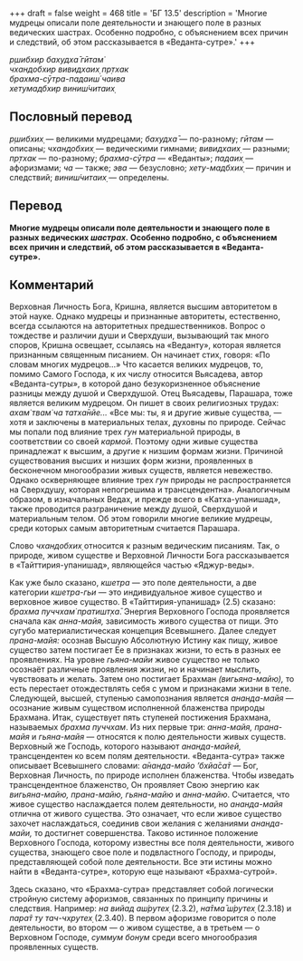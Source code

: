 +++
draft = false
weight = 468
title = 'БГ 13.5'
description = 'Многие мудрецы описали поле деятельности и знающего поле в разных ведических шастрах. Особенно подробно, с объяснением всех причин и следствий, об этом рассказывается в «Веданта-сутре».'
+++

_р̣шибхир бахудха̄ гӣтам̇  
чхандобхир вивидхаих̣ пр̣тхак  
брахма-сӯтра-падаиш́ чаива  
хетумадбхир виниш́читаих̣_

## Пословный перевод

_р̣шибхих̣_ — великими мудрецами; _бахудха̄_ — по-разному; _гӣтам_ — описаны; _чхандобхих̣_ — ведическими гимнами; _вивидхаих̣_ — разными; _пр̣тхак_ — по-разному; _брахма_\-_сӯтра_ — «Веданты»; _падаих̣_ — афоризмами; _ча_ — также; _эва_ — безусловно; _хету_\-_мадбхих̣_ — причин и следствий; _виниш́читаих̣_ — определены.

## Перевод

**Многие мудрецы описали поле деятельности и знающего поле в разных ведических _шастрах._ Особенно подробно, с объяснением всех причин и следствий, об этом рассказывается в «Веданта-сутре».**

## Комментарий

Верховная Личность Бога, Кришна, является высшим авторитетом в этой науке. Однако мудрецы и признанные авторитеты, естественно, всегда ссылаются на авторитетных предшественников. Вопрос о тождестве и различии души и Сверхдуши, вызывающий так много споров, Кришна освещает, ссылаясь на «Веданту», которая является признанным священным писанием. Он начинает стих, говоря: «По словам многих мудрецов…» Что касается великих мудрецов, то, помимо Самого Господа, к их числу относится Вьясадева, автор «Веданта-сутры», в которой дано безукоризненное объяснение разницы между душой и Сверхдушой. Отец Вьясадевы, Парашара, тоже является великим мудрецом. Он пишет в своих религиозных трудах: _ахам̇ твам̇ ча татха̄нйе..._ «Все мы: ты, я и другие живые существа, — хотя и заключены в материальных телах, духовны по природе. Сейчас мы попали под влияние трех _гун_ материальной природы, в соответствии со своей _кармой_. Поэтому одни живые существа принадлежат к высшим, а другие к низшим формам жизни. Причиной существования высших и низших форм жизни, проявленных в бесконечном многообразии живых существ, является невежество. Однако оскверняющее влияние трех _гун_ природы не распространяется на Сверхдушу, которая непогрешима и трансцендентна». Аналогичным образом, в изначальных Ведах, и прежде всего в «Катха-упанишад», также проводится разграничение между душой, Сверхдушой и материальным телом. Об этом говорили многие великие мудрецы, среди которых самым авторитетным считается Парашара.

Слово _чхандобхих̣_ относится к разным ведическим писаниям. Так, о природе, живом существе и Верховной Личности Бога рассказывается в «Тайттирия-упанишад», являющейся частью «Яджур-веды».

Как уже было сказано, _кшетра_ — это поле деятельности, а две категории _кшетра-гьи_ — это индивидуальное живое существо и верховное живое существо. В «Тайттирия-упанишад» (2.5) сказано: _брахма пуччхам̇ пратишт̣ха̄_. Энергия Верховного Господа проявляется сначала как _анна-майя,_ зависимость живого существа от пищи. Это сугубо материалистическая концепция Всевышнего. Далее следует _прана-майя:_ осознав Высшую Абсолютную Истину как пищу, живое существо затем постигает Ее в признаках жизни, то есть в разных ее проявлениях. На уровне _гьяна-майи_ живое существо не только осознаёт различные проявления жизни, но и начинает мыслить, чувствовать и желать. Затем оно постигает Брахман _(вигьяна-майю),_ то есть перестает отождествлять себя с умом и признаками жизни в теле. Следующей, высшей, ступенью самопознания является _ананда-майя_ — осознание живым существом исполненной блаженства природы Брахмана. Итак, существует пять ступеней постижения Брахмана, называемых _брахма пуччхам_. Из них первые три: _анна-майя, прана-майя_ и _гьяна-майя_ — относятся к полю деятельности живых существ. Верховный же Господь, которого называют _ананда-майей,_ трансцендентен ко всем полям деятельности. «Веданта-сутра» также описывает Всевышнего словами: _а̄нанда-майо ’бхйа̄са̄т_ — Бог, Верховная Личность, по природе исполнен блаженства. Чтобы изведать трансцендентное блаженство, Он проявляет Свою энергию как _вигьяна-майю, прана-майю, гьяна-майю_ и _анна-майю_. Считается, что живое существо наслаждается полем деятельности, но _ананда-майя_ отлична от живого существа. Это означает, что если живое существо захочет наслаждаться, соединив свои желания с желаниями _ананда-майи,_ то достигнет совершенства. Таково истинное положение Верховного Господа, которому известны все поля деятельности, живого существа, знающего свое поле и подвластного Господу, и природы, представляющей собой поле деятельности. Все эти истины можно найти в «Веданта-сутре», которую еще называют «Брахма-сутрой».

Здесь сказано, что «Брахма-сутра» представляет собой логически стройную систему афоризмов, связанных по принципу причины и следствия. Например: _на вийад аш́рутех̣_ (2.3.2), _на̄тма̄ ш́рутех̣_ (2.3.18) и _пара̄т ту тач-чхрутех̣_ (2.3.40). В первом афоризме говорится о поле деятельности, во втором — о живом существе, а в третьем — о Верховном Господе, _суммум бонум_ среди всего многообразия проявленных существ.
